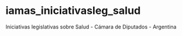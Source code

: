 # iamas_iniciativasleg_salud
Iniciativas legislativas sobre Salud - Cámara de Diputados - Argentina
